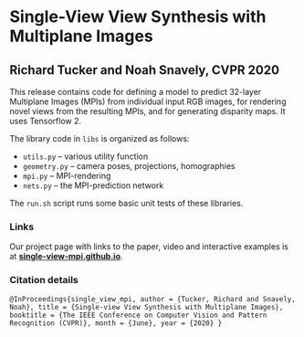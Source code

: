 # Single-View View Synthesis with Multiplane Images
## Richard Tucker and Noah Snavely, CVPR 2020

This release contains code for defining a model to predict 32-layer Multiplane Images (MPIs) from individual input RGB images, for rendering novel views from the resulting MPIs, and for generating disparity maps. It uses Tensorflow 2.

The library code in `libs` is organized as follows:

  * `utils.py` – various utility function
  * `geometry.py` – camera poses, projections, homographies
  * `mpi.py` – MPI-rendering
  * `nets.py` – the MPI-prediction network

The `run.sh` script runs some basic unit tests of these libraries.

### Links

Our project page with links to the paper, video and interactive examples is at **[single-view-mpi.github.io](https://single-view-mpi.github.io/)**.

### Citation details
``
@InProceedings{single_view_mpi,
  author = {Tucker, Richard and Snavely, Noah},
  title = {Single-view View Synthesis with Multiplane Images},
  booktitle = {The IEEE Conference on Computer Vision and Pattern Recognition (CVPR)},
  month = {June},
  year = {2020}
}
``
